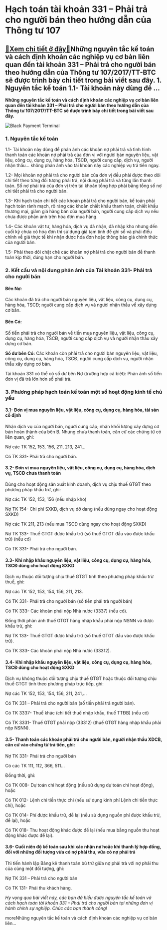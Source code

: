 Hạch toán tài khoản 331 – Phải trả cho người bán theo hướng dẫn của Thông tư 107
================================================================================

[:gift:Xem chi tiết ở đây:gift:](https://hddtvn.com/hach-toan-tai-khoan-331-phai-tra-cho-nguoi-ban-theo-huong-dan-cua-thong-tu-107/)Những nguyên tắc kế toán và cách định khoản các nghiệp vụ cơ bản liên quan đến tài khoản 331 – Phải trả cho người bán theo hướng dẫn của Thông tư 107/2017/TT-BTC sẽ được trình bày chi tiết trong bài viết sau đây. 1. Nguyên tắc kế toán 1.1- Tài khoản này dùng để …
-----------------------------------------------------------------------------------------------------------------------------------------------------------------------------------------------------------------------------------------------------------------------

**Những nguyên tắc kế toán và cách định khoản các nghiệp vụ cơ bản liên quan đến tài khoản 331 – Phải trả cho người bán theo hướng dẫn của Thông tư 107/2017/TT-BTC sẽ được trình bày chi tiết trong bài viết sau đây.**


![Black Payment Terminal](https://hddtvn.com/wp-content/uploads/2021/01/pexels-photo-2988232-scaled.jpeg)


### 1. Nguyên tắc kế toán


1.1- Tài khoản này dùng để phản ánh các khoản nợ phải trả và tình hình thanh toán các khoản nợ phải trả của đơn vị với người bán nguyên liệu, vật liệu, công cụ, dụng cụ, hàng hóa, TSCĐ, người cung cấp, dịch vụ, người nhận thầu… không phản ánh vào tài khoản này các nghiệp vụ trả tiền ngay.


1.2- Mọi khoản nợ phải trả cho người bán của đơn vị đều phải được theo dõi chi tiết theo từng đối tượng phải trả, nội dung phải trả và từng lần thanh toán. Số nợ phải trả của đơn vị trên tài khoản tổng hợp phải bằng tổng số nợ chi tiết phải trả cho người bán.


1.3- Khi hạch toán chi tiết các khoản phải trả cho người bán, kế toán phải hạch toán rành mạch, rõ ràng các khoản chiết khấu thanh toán, chiết khấu thương mại, giảm giá hàng bán của người bán, người cung cấp dịch vụ nếu chưa được phản ánh trên hóa đơn mua hàng.


1.4- Các khoản vật tư, hàng hóa, dịch vụ đã nhận, đã nhập kho nhưng đến cuối kỳ chưa có hóa đơn thì sử dụng giá tạm tính để ghi sổ và phải điều chỉnh về giá thực tế khi nhận được hóa đơn hoặc thông báo giá chính thức của người bán.


1.5- Phải theo dõi chặt chẽ các khoản nợ phải trả cho người bán để thanh toán kịp thời, đúng hạn cho người bán.


### 2. Kết cấu và nội dung phản ánh của Tài khoản 331- Phải trả cho người bán


#### Bên Nợ:


Các khoản đã trả cho người bán nguyên liệu, vật liệu, công cụ, dụng cụ, hàng hóa, TSCĐ; người cung cấp dịch vụ và người nhận thầu về xây dựng cơ bản.


#### Bên Có:


Số tiền phải trả cho người bán về tiền mua nguyên liệu, vật liệu, công cụ, dụng cụ, hàng hóa, TSCĐ, người cung cấp dịch vụ và người nhận thầu xây dựng cơ bản.


**Số dư bên Có:** Các khoản còn phải trả cho người bán nguyên liệu, vật liệu, công cụ, dụng cụ, hàng hóa, TSCĐ, người cung cấp dịch vụ, người nhận thầu xây dựng cơ bản.


Tài khoản 331 có thể có số dư bên Nợ (trường hợp cá biệt): Phản ánh số tiền đơn vị đã trả lớn hơn số phải trả.


### 3. Phương pháp hạch toán kế toán một số hoạt động kinh tế chủ yếu


#### 3.1- Đơn vị mua nguyên liệu, vật liệu, công cụ, dụng cụ, hàng hóa, tài sản cố định


Nhận dịch vụ của người bán, người cung cấp; nhận khối lượng xây dựng cơ bản hoàn thành của bên B. Nhưng chưa thanh toán, căn cứ các chứng từ có liên quan, ghi:


Nợ các TK 152, 153, 156, 211, 213, 241…


Có TK 331- Phải trả cho người bán.


#### 3.2- Đơn vị mua nguyên liệu, vật liệu, công cụ, dụng cụ, hàng hóa, dịch vụ, TSCĐ chưa thanh toán


Dùng cho hoạt động sản xuất kinh doanh, dịch vụ chịu thuế GTGT theo phương pháp khấu trừ, ghi:


Nợ các TK 152, 153, 156 (nếu nhập kho)


Nợ TK 154- Chi phí SXKD, dịch vụ dở dang (nếu dùng ngay cho hoạt động SXKD)


Nợ các TK 211, 213 (nếu mua TSCĐ dùng ngay cho hoạt động SXKD)


Nợ TK 133- Thuế GTGT được khấu trừ (số thuế GTGT đầu vào được khấu trừ) (nếu có)


Có TK 331- Phải trả cho người bán.


#### 3.3- Khi nhập khẩu nguyên liệu, vật liệu, công cụ, dụng cụ, hàng hóa, TSCĐ dùng cho hoạt động SXKD


Dịch vụ thuộc đối tượng chịu thuế GTGT tính theo phương pháp khấu trừ thuế, ghi:


Nợ các TK 152, 153, 154, 156, 211, 213.


Có TK 331- Phải trả cho người bán (số tiền phải trả người bán)


Có TK 333- Các khoản phải nộp Nhà nước (3337) (nếu có).


Đồng thời phản ánh thuế GTGT hàng nhập khẩu phải nộp NSNN và được khấu trừ, ghi:


Nợ TK 133- Thuế GTGT được khấu trừ (số thuế GTGT đầu vào được khấu trừ).


Có TK 333- Các khoản phải nộp Nhà nước (33312).


#### 3.4- Khi nhập khẩu nguyên liệu, vật liệu, công cụ, dụng cụ, hàng hóa, TSCĐ dùng cho hoạt động SXKD


Dịch vụ không thuộc đối tượng chịu thuế GTGT hoặc thuộc đối tượng chịu thuế GTGT tính theo phương pháp trực tiếp, ghi:


Nợ các TK 152, 153, 154, 156, 211, 241,…


Có TK 331 – Phải trả cho người bán (số tiền phải trả người bán).


Có TK 3337- Thuế khác (chi tiết thuế nhập khẩu, thuế TTĐB) (nếu có)


Có TK 3331- Thuế GTGT phải nộp (33312) (thuế GTGT hàng nhập khẩu phải nộp NSNN).


#### 3.5- Thanh toán các khoản phải trả cho người bán, người nhận thầu XDCB, căn cứ vào chứng từ trả tiền, ghi:


Nợ TK 331- Phải trả cho người bán


Có các TK 111, 112, 366, 511…


Đồng thời, ghi:


Có TK 008- Dự toán chi hoạt động (nếu sử dụng dự toán chi hoạt động), hoặc


Có TK 012- Lệnh chi tiền thực chi (nếu sử dụng kinh phí Lệnh chi tiền thực chi), hoặc


Có TK 014- Phí được khấu trừ, để lại (nếu sử dụng nguồn phí được khấu trừ, để lại), hoặc


Có TK 018- Thu hoạt động khác được để lại (nếu mua bằng nguồn thu hoạt động khác được để lại).


#### 3.6- Cuối niên độ kế toán sau khi xác nhận nợ hoặc khi thanh lý hợp đồng, đối với những đối tượng vừa có nợ phải thu, vừa có nợ phải trả


Thì tiến hành lập Bảng kê thanh toán bù trừ giữa nợ phải trả với nợ phải thu của cùng một đối tượng, ghi:


Nợ TK 331 – Phải trả cho người bán


Có TK 131- Phải thu khách hàng.


*Hy vọng qua bài viết này, các bạn đã hiểu được nguyên tắc kế toán và cách hạch toán tài khoản 331 – Phải trả cho người bán tại những đơn vị hành chính sự nghiệp. Chúc các bạn thành công!*


moreNhững nguyên tắc kế toán và cách định khoản các nghiệp vụ cơ bản liên…


